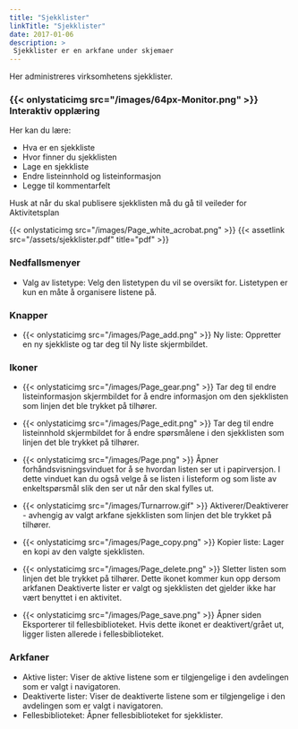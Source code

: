 ```yaml
---
title: "Sjekklister"
linkTitle: "Sjekklister"
date: 2017-01-06
description: >
 Sjekklister er en arkfane under skjemaer 
---
```

Her administreres virksomhetens sjekklister. 

### {{< onlystaticimg src="/images/64px-Monitor.png" >}} Interaktiv opplæring

Her kan du lære:

- Hva er en sjekkliste
- Hvor finner du sjekklisten
- Lage en sjekkliste
- Endre listeinnhold og listeinformasjon
- Legge til kommentarfelt

Husk at når du skal publisere sjekklisten må du gå til veileder for Aktivitetsplan

{{< onlystaticimg src="/images/Page_white_acrobat.png" >}} 
{{< assetlink src="/assets/sjekklister.pdf" title="pdf" >}}

### Nedfallsmenyer

- Valg av listetype: Velg den listetypen du vil se oversikt for. Listetypen er kun en måte å organisere listene på.

### Knapper

- {{< onlystaticimg src="/images/Page_add.png" >}} Ny liste: Oppretter en ny sjekkliste og tar deg til Ny liste skjermbildet.

### Ikoner

- {{< onlystaticimg src="/images/Page_gear.png" >}} Tar deg til endre listeinformasjon skjermbildet for å endre informasjon om den sjekklisten som linjen det ble trykket på tilhører.

- {{< onlystaticimg src="/images/Page_edit.png" >}} Tar deg til endre listeinnhold skjermbildet for å endre spørsmålene i den sjekklisten som linjen det ble trykket på tilhører.

- {{< onlystaticimg src="/images/Page.png" >}} Åpner forhåndsvisningsvinduet for å se hvordan listen ser ut i papirversjon. I dette vinduet kan du også velge å se listen i listeform og som liste av enkeltspørsmål slik den ser ut når den skal fylles ut.

- {{< onlystaticimg src="/images/Turnarrow.gif" >}} Aktiverer/Deaktiverer - avhengig av valgt arkfane sjekklisten som linjen det ble trykket på tilhører.

- {{< onlystaticimg src="/images/Page_copy.png" >}} Kopier liste: Lager en kopi av den valgte sjekklisten.

- {{< onlystaticimg src="/images/Page_delete.png" >}} Sletter listen som linjen det ble trykket på tilhører. Dette ikonet kommer kun opp dersom arkfanen Deaktiverte lister er valgt og sjekklisten det gjelder ikke har vært benyttet i en aktivitet.

- {{< onlystaticimg src="/images/Page_save.png" >}} Åpner siden Eksporterer til fellesbiblioteket. Hvis dette ikonet er deaktivert/grået ut, ligger listen allerede i fellesbiblioteket.

### Arkfaner

- Aktive lister: Viser de aktive listene som er tilgjengelige i den avdelingen som er valgt i navigatoren.
- Deaktiverte lister: Viser de deaktiverte listene som er tilgjengelige i den avdelingen som er valgt i navigatoren.
- Fellesbiblioteket: Åpner fellesbiblioteket for sjekklister.
